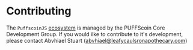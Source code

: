 # Contributing

The `PuffscoinJS` [ecosystem](http://puffscoin.leafycauldronapothecary.com/puffwiki/puffscoinjs-user-guide/) is managed by the PUFFScoin Core Development Group. If you would ilke to contribute to it's development, please contact Abvhiael Stuart (abvhiael@leafycaulsronapothecary.com)
